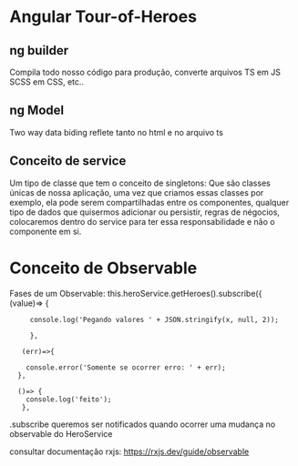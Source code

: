 # Angular Tour-of-Heroes

## ng builder
Compila todo nosso código para produção, converte arquivos TS em JS
SCSS em CSS, etc..

## ng Model
Two way data biding reflete tanto no html e no arquivo ts

## Conceito de service
Um tipo de classe que tem o conceito de singletons: Que são classes únicas de nossa aplicação,  uma vez que criamos essas classes por exemplo, ela pode serem compartilhadas entre os componentes, qualquer tipo de dados que quisermos adicionar ou persistir, regras de négocios, colocaremos dentro do service para ter essa responsabilidade e não o componente em si.

# Conceito de Observable
 Fases de um Observable:
  this.heroService.getHeroes().subscribe({
      (value)=> {

         console.log('Pegando valores ' + JSON.stringify(x, null, 2));

         },

       (err)=>{

        console.error('Somente se ocorrer erro: ' + err);
      },

      ()=> {
        console.log('feito');
       },
.subscribe queremos ser notificados quando ocorrer uma mudança no observable do HeroService

consultar documentação rxjs: https://rxjs.dev/guide/observable
